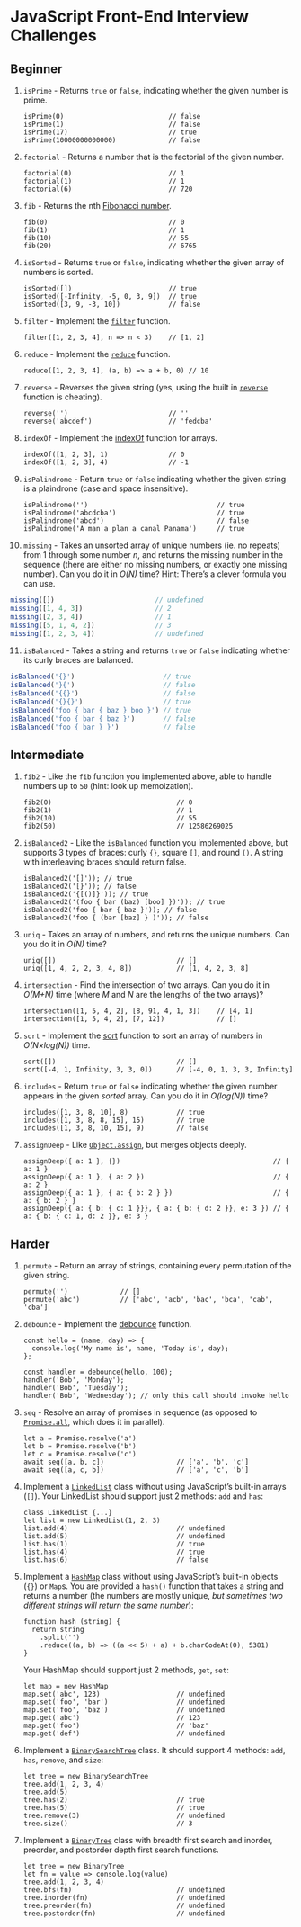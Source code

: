 # JavaScript Front-End Interview Challenges

## Beginner

1.  `isPrime` - Returns `true` or `false`, indicating whether the given number is prime.

        isPrime(0)                          // false
        isPrime(1)                          // false
        isPrime(17)                         // true
        isPrime(10000000000000)             // false

2.  `factorial` - Returns a number that is the factorial of the given number.

        factorial(0)                        // 1
        factorial(1)                        // 1
        factorial(6)                        // 720

3.  `fib` - Returns the nth [Fibonacci number](https://en.wikipedia.org/wiki/Fibonacci_number).

        fib(0)                              // 0
        fib(1)                              // 1
        fib(10)                             // 55
        fib(20)                             // 6765

4.  `isSorted` - Returns `true` or `false`, indicating whether the given array of numbers is sorted.

        isSorted([])                        // true
        isSorted([-Infinity, -5, 0, 3, 9])  // true
        isSorted([3, 9, -3, 10])            // false

5.  `filter` - Implement the [`filter`](https://developer.mozilla.org/en-US/docs/Web/JavaScript/Reference/Global_Objects/Array/Filter) function.

        filter([1, 2, 3, 4], n => n < 3)    // [1, 2]

6.  `reduce` - Implement the [`reduce`](https://developer.mozilla.org/en-US/docs/Web/JavaScript/Reference/Global_Objects/Array/Reduce) function.

        reduce([1, 2, 3, 4], (a, b) => a + b, 0) // 10

7.  `reverse` - Reverses the given string (yes, using the built in [`reverse`](https://developer.mozilla.org/en/docs/Web/JavaScript/Reference/Global_Objects/Array/reverse) function is cheating).

        reverse('')                         // ''
        reverse('abcdef')                   // 'fedcba'

8.  `indexOf` - Implement the [indexOf](https://developer.mozilla.org/nl/docs/Web/JavaScript/Reference/Global_Objects/Array/indexOf) function for arrays.

        indexOf([1, 2, 3], 1)               // 0
        indexOf([1, 2, 3], 4)               // -1

9.  `isPalindrome` - Return `true` or `false` indicating whether the given string is a plaindrone (case and space insensitive).

        isPalindrome('')                                // true
        isPalindrome('abcdcba')                         // true
        isPalindrome('abcd')                            // false
        isPalindrome('A man a plan a canal Panama')     // true

10.  `missing` - Takes an unsorted array of unique numbers (ie. no repeats) from 1 through some number _n_, and returns the missing number in the sequence (there are either no missing numbers, or exactly one missing number). Can you do it in _O(N)_ time? Hint: There’s a clever formula you can use.

  ```js
  missing([])                         // undefined
  missing([1, 4, 3])                  // 2
  missing([2, 3, 4])                  // 1
  missing([5, 1, 4, 2])               // 3
  missing([1, 2, 3, 4])               // undefined

  ```

11.  `isBalanced` - Takes a string and returns `true` or `false` indicating whether its curly braces are balanced.

  ```js
  isBalanced('{}')                      // true
  isBalanced('}{')                      // false
  isBalanced('{{}')                     // false
  isBalanced('{}{}')                    // true
  isBalanced('foo { bar { baz } boo }') // true
  isBalanced('foo { bar { baz }')       // false
  isBalanced('foo { bar } }')           // false
  ```


## Intermediate

1.  `fib2` - Like the `fib` function you implemented above, able to handle numbers up to `50` (hint: look up memoization).

        fib2(0)                               // 0
        fib2(1)                               // 1
        fib2(10)                              // 55
        fib2(50)                              // 12586269025

2.  `isBalanced2` - Like the `isBalanced` function you implemented above, but supports 3 types of braces: curly `{}`, square `[]`, and round `()`. A string with interleaving braces should return false.

        isBalanced2('[]')); // true
        isBalanced2('[}')); // false
        isBalanced2('{[()]}')); // true
        isBalanced2('(foo { bar (baz) [boo] })')); // true
        isBalanced2('foo { bar { baz }')); // false
        isBalanced2('foo { (bar [baz] } )')); // false

3.  `uniq` - Takes an array of numbers, and returns the unique numbers. Can you do it in _O(N)_ time?

        uniq([])                              // []
        uniq([1, 4, 2, 2, 3, 4, 8])           // [1, 4, 2, 3, 8]

4.  `intersection` - Find the intersection of two arrays. Can you do it in _O(M+N)_ time (where _M_ and _N_ are the lengths of the two arrays)?

        intersection([1, 5, 4, 2], [8, 91, 4, 1, 3])    // [4, 1]
        intersection([1, 5, 4, 2], [7, 12])             // []

5.  `sort` - Implement the [sort](https://developer.mozilla.org/en-US/docs/Web/JavaScript/Reference/Global_Objects/Array/sort) function to sort an array of numbers in _O(N×log(N))_ time.

        sort([])                              // []
        sort([-4, 1, Infinity, 3, 3, 0])      // [-4, 0, 1, 3, 3, Infinity]

6.  `includes` - Return `true` or `false` indicating whether the given number appears in the given _sorted_ array. Can you do it in _O(log(N))_ time?

        includes([1, 3, 8, 10], 8)            // true
        includes([1, 3, 8, 8, 15], 15)        // true
        includes([1, 3, 8, 10, 15], 9)        // false

7.  `assignDeep` - Like [`Object.assign`](https://developer.mozilla.org/docs/Web/JavaScript/Reference/Global_Objects/Object/assign), but merges objects deeply.

        assignDeep({ a: 1 }, {})                                      // { a: 1 }
        assignDeep({ a: 1 }, { a: 2 })                                // { a: 2 }
        assignDeep({ a: 1 }, { a: { b: 2 } })                         // { a: { b: 2 } }
        assignDeep({ a: { b: { c: 1 }}}, { a: { b: { d: 2 }}, e: 3 }) // { a: { b: { c: 1, d: 2 }}, e: 3 }


## Harder

1.  `permute` - Return an array of strings, containing every permutation of the given string.

        permute('')             // []
        permute('abc')          // ['abc', 'acb', 'bac', 'bca', 'cab', 'cba']

2.  `debounce` - Implement the [debounce](https://lodash.com/docs/4.17.4#debounce) function.

        const hello = (name, day) => {
          console.log('My name is', name, 'Today is', day);
        };

        const handler = debounce(hello, 100);
        handler('Bob', 'Monday');
        handler('Bob', 'Tuesday');
        handler('Bob', 'Wednesday'); // only this call should invoke hello

3.  `seq` - Resolve an array of promises in sequence (as opposed to [`Promise.all`](https://developer.mozilla.org/docs/Web/JavaScript/Reference/Global_Objects/Promise/all), which does it in parallel).

        let a = Promise.resolve('a')
        let b = Promise.resolve('b')
        let c = Promise.resolve('c')
        await seq([a, b, c])                  // ['a', 'b', 'c']
        await seq([a, c, b])                  // ['a', 'c', 'b']

4.  Implement a [`LinkedList`](https://en.wikipedia.org/wiki/Linked_list) class without using JavaScript’s built-in arrays (`[]`). Your LinkedList should support just 2 methods: `add` and `has`:

        class LinkedList {...}
        let list = new LinkedList(1, 2, 3)
        list.add(4)                           // undefined
        list.add(5)                           // undefined
        list.has(1)                           // true
        list.has(4)                           // true
        list.has(6)                           // false

5.  Implement a [`HashMap`](https://en.wikipedia.org/wiki/Hash_table) class without using JavaScript’s built-in objects (`{}`) or `Map`s. You are provided a `hash()` function that takes a string and returns a number (the numbers are mostly unique, _but sometimes two different strings will return the same number_):

        function hash (string) {
          return string
            .split('')
            .reduce((a, b) => ((a << 5) + a) + b.charCodeAt(0), 5381)
        }

    Your HashMap should support just 2 methods, `get`, `set`:

        let map = new HashMap
        map.set('abc', 123)                   // undefined
        map.set('foo', 'bar')                 // undefined
        map.set('foo', 'baz')                 // undefined
        map.get('abc')                        // 123
        map.get('foo')                        // 'baz'
        map.get('def')                        // undefined

6.  Implement a [`BinarySearchTree`](https://en.wikipedia.org/wiki/Binary_search_tree) class. It should support 4 methods: `add`, `has`, `remove`, and `size`:

        let tree = new BinarySearchTree
        tree.add(1, 2, 3, 4)
        tree.add(5)
        tree.has(2)                           // true
        tree.has(5)                           // true
        tree.remove(3)                        // undefined
        tree.size()                           // 3

7.  Implement a [`BinaryTree`](https://en.wikipedia.org/wiki/Binary_tree) class with breadth first search and inorder, preorder, and postorder depth first search functions.

        let tree = new BinaryTree
        let fn = value => console.log(value)
        tree.add(1, 2, 3, 4)
        tree.bfs(fn)                          // undefined
        tree.inorder(fn)                      // undefined
        tree.preorder(fn)                     // undefined
        tree.postorder(fn)                    // undefined
